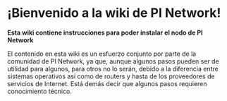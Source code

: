 # ¡Bienvenido a la wiki de PI Network!

**Esta wiki contiene instrucciones para poder instalar el nodo de PI Network**

El contenido en esta wiki es un esfuerzo conjunto por parte de la comunidad de PI Network, ya que, aunque algunos pasos pueden ser de utilidad para algunos, para otros no lo serán, debido a la diferencia entre sistemas operativos así como de routers y hasta de los proveedores de servicios de Internet. Está demás decir que algunos pasos requieren conocimiento técnico.